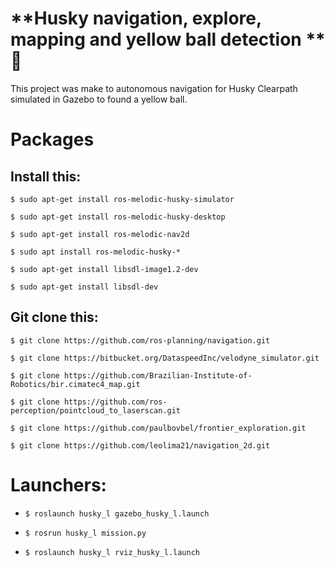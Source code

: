 # **Husky navigation, explore, mapping and yellow ball detection ** :wolf: 

This project was make to autonomous navigation for Husky Clearpath simulated in Gazebo to found a yellow ball.

# **Packages**
Install this:
---

`$ sudo apt-get install ros-melodic-husky-simulator`

`$ sudo apt-get install ros-melodic-husky-desktop`

`$ sudo apt-get install ros-melodic-nav2d`

`$ sudo apt install ros-melodic-husky-*`

`$ sudo apt-get install libsdl-image1.2-dev`

`$ sudo apt-get install libsdl-dev`

Git clone this:
---

`$ git clone https://github.com/ros-planning/navigation.git`

`$ git clone https://bitbucket.org/DataspeedInc/velodyne_simulator.git`

`$ git clone https://github.com/Brazilian-Institute-of-Robotics/bir.cimatec4_map.git`

`$ git clone https://github.com/ros-perception/pointcloud_to_laserscan.git`

`$ git clone https://github.com/paulbovbel/frontier_exploration.git`

`$ git clone https://github.com/leolima21/navigation_2d.git`

# **Launchers:**

* `$ roslaunch husky_l gazebo_husky_l.launch`

* `$ rosrun husky_l mission.py`

* `$ roslaunch husky_l rviz_husky_l.launch`
